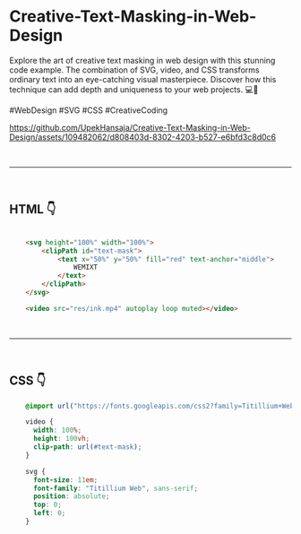 
# Creative-Text-Masking-in-Web-Design
Explore the art of creative text masking in web design with this stunning code example. The combination of SVG, video, and CSS transforms ordinary text into an eye-catching visual masterpiece. Discover how this technique can add depth and uniqueness to your web projects. 💻🎨 

#WebDesign #SVG #CSS #CreativeCoding

https://github.com/UpekHansaja/Creative-Text-Masking-in-Web-Design/assets/109482062/d808403d-8302-4203-b527-e6bfd3c8d0c6

<br/>
<hr>
<br/>

## HTML 👇
```html

    <svg height="100%" width="100%">
        <clipPath id="text-mask">
            <text x="50%" y="50%" fill="red" text-anchor="middle">
                WEMIXT
            </text>
        </clipPath>
    </svg>

    <video src="res/ink.mp4" autoplay loop muted></video>

```

<br/>
<hr>
<br/>

## CSS 👇
```css
    @import url("https://fonts.googleapis.com/css2?family=Titillium+Web:wght@900&display=swap");

    video {
      width: 100%;
      height: 100vh;
      clip-path: url(#text-mask);
    }

    svg {
      font-size: 11em;
      font-family: "Titillium Web", sans-serif;
      position: absolute;
      top: 0;
      left: 0;
    }

```

